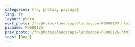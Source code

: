 ```yaml
---
categories: [fr, photos, paysage]
lang: fr
layout: photo
next_photo: /fr/photos/landscape/landscape-P0000197.html
picname: P0000125
prev_photo: /fr/photos/landscape/landscape-P0000126.html
tags: [Dogs]
---
```

